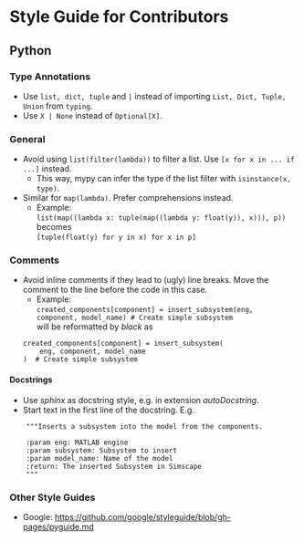# Style Guide for Contributors

## Python

### Type Annotations

- Use `list, dict, tuple` and `|` instead of importing `List, Dict, Tuple, Union` from `typing`.
- Use `X | None` instead of `Optional[X]`.

### General

- Avoid using `list(filter(lambda))` to filter a list. Use `[x for x in ... if ...]` instead.
    - This way, mypy can infer the type if the list filter with `isinstance(x, type)`.
- Similar for `map(lambda)`. Prefer comprehensions instead.
    - Example:  
        `list(map((lambda x: tuple(map((lambda y: float(y)), x))), p))`  
        becomes  
        `[tuple(float(y) for y in x) for x in p]`


### Comments

- Avoid inline comments if they lead to (ugly) line breaks. Move the comment to the line before the code in this case.
    - Example:  
    `created_components[component] = insert_subsystem(eng, component, model_name) # Create simple subsystem`  
    will be reformatted by *black* as  
    ```
    created_components[component] = insert_subsystem(
        eng, component, model_name
    )  # Create simple subsystem
    ```

#### Docstrings

- Use *sphinx* as docstring style, e.g. in extension *autoDocstring*.
- Start text in the first line of the docstring. E.g.

```
    """Inserts a subsystem into the model from the components.

    :param eng: MATLAB engine
    :param subsystem: Subsystem to insert
    :param model_name: Name of the model
    :return: The inserted Subsystem in Simscape
    """
```

### Other Style Guides

- Google: https://github.com/google/styleguide/blob/gh-pages/pyguide.md